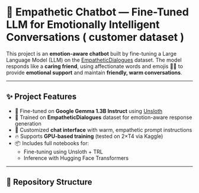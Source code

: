 # 🧸 Empathetic Chatbot — Fine-Tuned LLM for Emotionally Intelligent Conversations ( customer dataset )

This project is an **emotion-aware chatbot** built by fine-tuning a Large Language Model (LLM) on the [EmpatheticDialogues](https://huggingface.co/datasets/empathetic_dialogues) dataset. The model responds like a **caring friend**, using affectionate words and emojis 💖😊 to provide **emotional support** and maintain **friendly, warm conversations**.

---

## ✨ Project Features

- 🤗 Fine-tuned on **Google Gemma 1.3B Instruct** using [Unsloth](https://github.com/unslothai/unsloth)
- 💬 Trained on **EmpatheticDialogues** dataset for emotion-aware response generation
- 🧠 Customized **chat interface** with warm, empathetic prompt instructions
- 🔥 Supports **GPU-based training** (tested on 2×T4 via Kaggle)
- 📦 Includes full notebooks for:
  - Fine-tuning using Unsloth + TRL
  - Inference with Hugging Face Transformers

---

## 📁 Repository Structure

